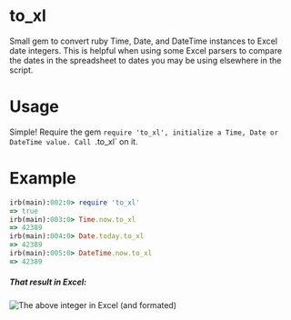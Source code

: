 # to_xl

Small gem to convert ruby Time, Date, and DateTime instances to Excel date integers. This is helpful when using some Excel parsers to compare the dates in the spreadsheet to dates you may be using elsewhere in the script. 

# Usage
Simple! Require the gem `require 'to_xl', initialize a Time, Date or DateTime value. Call `.to_xl` on it.

# Example
```ruby
irb(main):002:0> require 'to_xl'
=> true
irb(main):003:0> Time.now.to_xl
=> 42389
irb(main):004:0> Date.today.to_xl
=> 42389
irb(main):005:0> DateTime.now.to_xl
=> 42389
```
##### That result in Excel:
![The above integer in Excel (and formated)](http://i.imgur.com/LcUIWro.png "In Excel")
